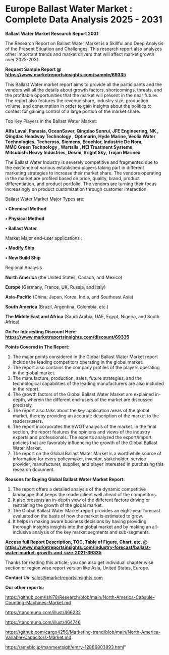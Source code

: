 # Europe Ballast Water Market : Complete Data Analysis 2025 - 2031

<strong>Ballast Water Market Research Report 2031</strong>

The Research Report on Ballast Water Market is a Skillful and Deep Analysis of the Present Situation and Challenges. This research report also analyzes other important trends and market drivers that will affect market growth over 2025-2031.

<strong>Request Sample Report @ <a href=https://www.marketreportsinsights.com/sample/69335>https://www.marketreportsinsights.com/sample/69335</a></strong>

This Ballast Water market report aims to provide all the participants and the vendors will all the details about growth factors, shortcomings, threats, and the profitable opportunities that the market will present in the near future. The report also features the revenue share, industry size, production volume, and consumption in order to gain insights about the politics to contest for gaining control of a large portion of the market share.

Top Key Players in the Ballast Water Market:

<strong>Alfa Laval, Panasia, OceanSaver, Qingdao Sunrui, JFE Engineering, NK , Qingdao Headway Technology , Optimarin, Hyde Marine, Veolia Water Technologies, Techcross, Siemens, Ecochlor, Industrie De Nora, MMC Green Technology , Wartsila , NEI Treatment Systems, Mitsubishi Heavy Industries, Desmi, Bright Sky, Trojan Marinex</strong>

The Ballast Water Industry is severely competitive and fragmented due to the existence of various established players taking part in different marketing strategies to increase their market share. The vendors operating in the market are profiled based on price, quality, brand, product differentiation, and product portfolio. The vendors are turning their focus increasingly on product customization through customer interaction.

Ballast Water Market Major Types are:

<strong>• Chemical Method

• Physical Method

• Ballast Water</strong>

Market Major end-user applications :

<strong>• Modify Ship

• New Build Ship</strong>

Regional Analysis

</u><strong><b>North America</b></strong> (the United States, Canada, and Mexico)

<strong><b>Europe </b></strong>(Germany, France, UK, Russia, and Italy)

<strong><b>Asia-Pacific</b></strong> (China, Japan, Korea, India, and Southeast Asia)

<strong><b>South America</b></strong> (Brazil, Argentina, Colombia, etc.)

<strong><b>The Middle East and Africa</b></strong> (Saudi Arabia, UAE, Egypt, Nigeria, and South Africa)

<strong>Go For Interesting Discount Here: <a href=https://www.marketreportsinsights.com/discount/69335>https://www.marketreportsinsights.com/discount/69335</a></strong>

<strong>Points Covered in The Report:</strong>
<ol>
  <li>The major points considered in the Global Ballast Water Market report include the leading competitors operating in the global market.</li>
  <li>The report also contains the company profiles of the players operating in the global market.</li>
  <li>The manufacture, production, sales, future strategies, and the technological capabilities of the leading manufacturers are also included in the report.</li>
  <li>The growth factors of the Global Ballast Water Market are explained in-depth, wherein the different end-users of the market are discussed precisely.</li>
  <li>The report also talks about the key application areas of the global market, thereby providing an accurate description of the market to the readers/users.</li>
  <li>The report incorporates the SWOT analysis of the market. In the final section, the report features the opinions and views of the industry experts and professionals. The experts analyzed the export/import policies that are favorably influencing the growth of the Global Ballast Water Market.</li>
  <li>The report on the Global Ballast Water Market is a worthwhile source of information for every policymaker, investor, stakeholder, service provider, manufacturer, supplier, and player interested in purchasing this research document.</li>
</ol>
<strong>Reasons for Buying Global Ballast Water Market Report:</strong>

<ol>
  <li>The report offers a detailed analysis of the dynamic competitive landscape that keeps the reader/client well ahead of the competitors.</li>
  <li>It also presents an in-depth view of the different factors driving or restraining the growth of the global market.</li>
  <li>The Global Ballast Water Market report provides an eight-year forecast evaluated on the basis of how the market is estimated to grow.</li>
  <li>It helps in making aware business decisions by having providing thorough insights insights into the global market and by making an all-inclusive analysis of the key market segments and sub-segments.</li>
</ol>
<strong>Access full Report Description, TOC, Table of Figure, Chart, etc. @ <a href=https://www.marketreportsinsights.com/industry-forecast/ballast-water-market-growth-and-size-2021-69335>https://www.marketreportsinsights.com/industry-forecast/ballast-water-market-growth-and-size-2021-69335</a></strong>


Thanks for reading this article; you can also get individual chapter wise section or region wise report version like Asia, United States, Europe.

<strong>Contact Us:</strong>
sales@marketreportsinsights.com

<strong>Our other reports:</strong>

<a href=https://github.com/Ishi78/Research/blob/main/North-America-Capsule-Counting-Machines-Market.md>https://github.com/Ishi78/Research/blob/main/North-America-Capsule-Counting-Machines-Market.md</a>

<a href=https://tanomuno.com/illust/466232>https://tanomuno.com/illust/466232</a>

<a href=https://tanomuno.com/illust/464746>https://tanomuno.com/illust/464746</a>

<a href=https://github.com/cargo4256/Marketing-trend/blob/main/North-America-Variable-Capacitors-Market.md>https://github.com/cargo4256/Marketing-trend/blob/main/North-America-Variable-Capacitors-Market.md</a>

<a href=https://ameblo.jp/manmeetsigh/entry-12886803893.html>https://ameblo.jp/manmeetsigh/entry-12886803893.html</a>"
